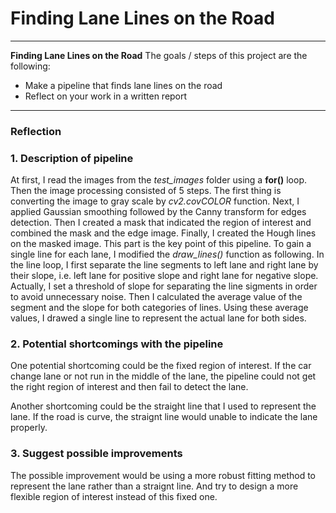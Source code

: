 ﻿# Finding Lane Lines on the Road

---
**Finding Lane Lines on the Road**
The goals / steps of this project are the following:
* Make a pipeline that finds lane lines on the road
* Reflect on your work in a written report

---
### Reflection

### 1. Description of pipeline

At first, I read the images from the *test_images* folder using a **for()** loop. Then the image processing consisted of 5 steps. The first thing is converting the image to gray scale by *cv2.covCOLOR* function. Next, I applied Gaussian smoothing followed by the Canny transform for edges detection. Then I created a mask that indicated the region of interest and combined the mask and the edge image. Finally, I created the Hough lines on the masked image. This part is the key point of this pipeline. To gain a single line for each lane, I modified the *draw_lines()* function as following. In the line loop, I first separate the line segments to left lane and right lane by their slope, i.e. left lane for positive slope and right lane for negative slope. Actually, I set a threshold of slope for separating the line sigments in order to avoid unnecessary noise. Then I calculated the average value of the segment and the slope for both categories of lines. Using these average values, I drawed a single line to represent the actual lane for both sides.

### 2. Potential shortcomings with the pipeline

One potential shortcoming could be the fixed region of interest. If the car change lane or not run in the middle of the lane, the pipeline could not get the right region of interest and then fail to detect the lane.

Another shortcoming could be the straight line that I used to represent the lane. If the road is curve, the straignt line would unable to indicate the lane properly.

### 3. Suggest possible improvements

The possible improvement would be using a more robust fitting method to represent the lane rather than a straignt line. And try to design a more flexible region of interest instead of this fixed one.